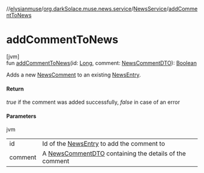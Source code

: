 //[elysianmuse](../../../index.md)/[org.darkSolace.muse.news.service](../index.md)/[NewsService](index.md)/[addCommentToNews](add-comment-to-news.md)

# addCommentToNews

[jvm]\
fun [addCommentToNews](add-comment-to-news.md)(id: [Long](https://kotlinlang.org/api/latest/jvm/stdlib/kotlin/-long/index.html), comment: [NewsCommentDTO](../../org.darkSolace.muse.news.model.dto/-news-comment-d-t-o/index.md)): [Boolean](https://kotlinlang.org/api/latest/jvm/stdlib/kotlin/-boolean/index.html)

Adds a new [NewsComment](../../org.darkSolace.muse.news.model/-news-comment/index.md) to an existing [NewsEntry](../../org.darkSolace.muse.news.model/-news-entry/index.md).

#### Return

*true* if the comment was added successfully, *false* in case of an error

#### Parameters

jvm

| | |
|---|---|
| id | Id of the [NewsEntry](../../org.darkSolace.muse.news.model/-news-entry/index.md) to add the comment to |
| comment | A [NewsCommentDTO](../../org.darkSolace.muse.news.model.dto/-news-comment-d-t-o/index.md) containing the details of the comment |
